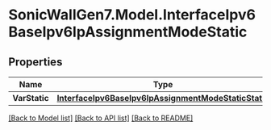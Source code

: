 # SonicWallGen7.Model.InterfaceIpv6BaseIpv6IpAssignmentModeStatic

## Properties

Name | Type | Description | Notes
------------ | ------------- | ------------- | -------------
**VarStatic** | [**InterfaceIpv6BaseIpv6IpAssignmentModeStaticStatic**](InterfaceIpv6BaseIpv6IpAssignmentModeStaticStatic.md) |  | [optional] 

[[Back to Model list]](../README.md#documentation-for-models) [[Back to API list]](../README.md#documentation-for-api-endpoints) [[Back to README]](../README.md)

